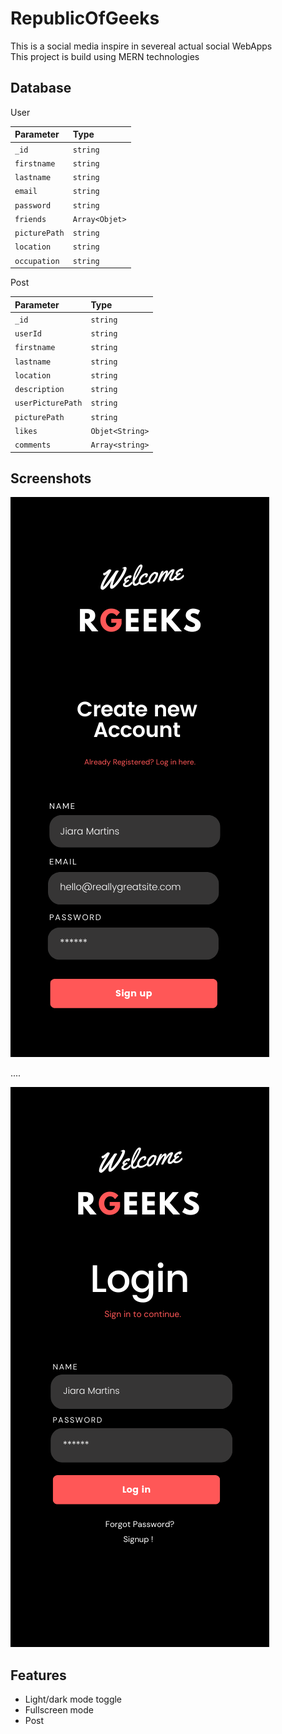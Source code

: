 # RepublicOfGeeks
This is a social media inspire in severeal actual social WebApps  
This project is build using MERN technologies  

## Database

User

| Parameter | Type     | 
| :-------- | :------- | 
|   `_id`   | `string` | 
|   `firstname`   | `string` | 
|   `lastname`   | `string` | 
|   `email`   | `string` | 
|   `password`   | `string` | 
|   `friends`   | `Array<Objet>` | 
|   `picturePath`   | `string` | 
|   `location`   | `string` | 
|   `occupation`   | `string` | 

Post

| Parameter | Type     | 
| :-------- | :------- | 
|   `_id`   | `string` | 
 |   `userId`   | `string` |  
|   `firstname`   | `string` | 
|   `lastname`   | `string` | 
|   `location`   | `string` | 
|   `description`   | `string` | 
|   `userPicturePath`   | `string` | 
|   `picturePath`   | `string` | 
|   `likes`   | `Objet<String>` | 
|   `comments`   | `Array<string>` | 



## Screenshots

![App Screenshot](./Prototype/1.png)

....

![App Screenshot](./Prototype/2.png)

## Features

- Light/dark mode toggle
- Fullscreen mode
- Post

